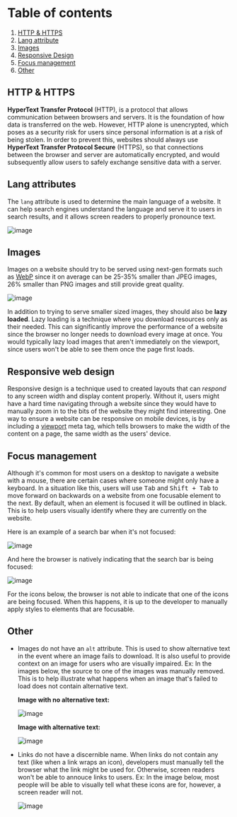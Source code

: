 # Table of contents

1. [HTTP & HTTPS](#http--https)
2. [Lang attribute](#lang-attributes)
3. [Images](#images)
4. [Responsive Design](#responsive-web-design)
5. [Focus management](#focus-management)
6. [Other]()

## HTTP & HTTPS

**HyperText Transfer Protocol** (HTTP), is a protocol that allows communication between browsers and servers. It is the foundation of how data is transferred on the web. However, HTTP alone is unencrypted, which poses as a security risk for users since personal information is at a risk of being stolen. In order to prevent this, websites should always use **HyperText Transfer Protocol Secure** (HTTPS), so that connections between the browser and server are automatically encrypted, and would subsequently allow users to safely exchange sensitive data with a server.

## Lang attributes

The `lang` attribute is used to determine the main language of a website. It can help search engines understand the language and serve it to users in search results, and it allows screen readers to properly pronounce text.

![image](https://res.cloudinary.com/bluepnwage/image/upload/v1674319072/sxm-com/pagespeed.web.dev_report_url_http2F2F_form_factor_desktop_exgux7.png)

## Images

Images on a website should try to be served using next-gen formats such as [WebP](https://developers.google.com/speed/webp) since it on average can be 25-35% smaller than JPEG images, 26% smaller than PNG images and still provide great quality.

![image](https://res.cloudinary.com/bluepnwage/image/upload/v1674320257/sxm-com/images-screenshot_zipxi3.png)

In addition to trying to serve smaller sized images, they should also be **lazy loaded**. Lazy loading is a technique where you download resources only as their needed. This can significantly improve the performance of a website since the browser no longer needs to download every image at once. You would typically lazy load images that aren't immediately on the viewport, since users won't be able to see them once the page first loads.

## Responsive web design

Responsive design is a technique used to created layouts that can _respond_ to any screen width and display content properly. Without it, users might have a hard time navigating through a website since they would have to manually zoom in to the bits of the website they might find interesting. One way to ensure a website can be responsive on mobile devices, is by including a [viewport](https://developer.mozilla.org/en-US/docs/Web/HTML/Viewport_meta_tag) meta tag, which tells browsers to make the width of the content on a page, the same width as the users' device.

## Focus management

Although it's common for most users on a desktop to navigate a website with a mouse, there are certain cases where someone might only have a keyboard. In a situation like this, users will use <kbd>Tab</kbd> and <kbd>Shift + Tab</kbd> to move forward on backwards on a website from one focusable element to the next. By default, when an element is focused it will be outlined in black. This is to help users visually identify where they are currently on the website.

Here is an example of a search bar when it's not focused:

![image](https://res.cloudinary.com/bluepnwage/image/upload/v1674326191/sxm-com/non-focused-input_ldwr1z.png)

And here the browser is natively indicating that the search bar is being focused:

![image](https://res.cloudinary.com/bluepnwage/image/upload/v1674326190/sxm-com/focused-input_yhkloi.png)

For the icons below, the browser is not able to indicate that one of the icons are being focused. When this happens, it is up to the developer to manually apply styles to elements that are focusable.

## Other

- Images do not have an `alt` attribute. This is used to show alternative text in the event where an image fails to download. It is also useful to provide context on an image for users who are visually impaired.
  Ex:
  In the images below, the source to one of the images was manually removed. This is to help illustrate what happens when an image that's failed to load does not contain alternative text.

  **Image with no alternative text:**

  ![image](https://res.cloudinary.com/bluepnwage/image/upload/v1674335960/sxm-com/alt-image_tubjo6.png)

  **Image with alternative text:**

  ![image](https://res.cloudinary.com/bluepnwage/image/upload/v1674335961/sxm-com/alt-image-text_hp47af.png)

- Links do not have a discernible name. When links do not contain any text (like when a link wraps an icon), developers must manually tell the browser what the link might be used for. Otherwise, screen readers won't be able to annouce links to users.
  Ex:
  In the image below, most people will be able to visually tell what these icons are for, however, a screen reader will not.

  ![image](https://res.cloudinary.com/bluepnwage/image/upload/v1674335733/sxm-com/links-screenshot_c9qij7.png)
